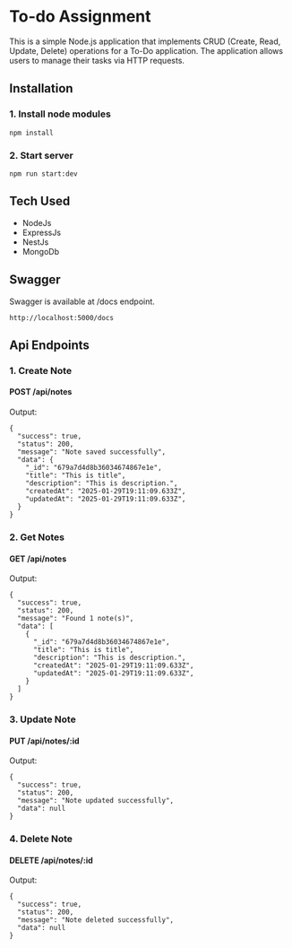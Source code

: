 # **To-do Assignment**

This is a simple Node.js application that implements CRUD (Create, Read, Update, Delete) operations for a To-Do application. The application allows users to manage their tasks via HTTP requests.

## Installation

### 1. Install node modules

```
npm install
```

### 2. Start server

```
npm run start:dev
```

## Tech Used

- NodeJs
- ExpressJs
- NestJs
- MongoDb

## Swagger

Swagger is available at /docs endpoint.

```
http://localhost:5000/docs
```

## Api Endpoints

### 1. Create Note

#### POST /api/notes

Output:

```
{
  "success": true,
  "status": 200,
  "message": "Note saved successfully",
  "data": {
    "_id": "679a7d4d8b36034674867e1e",
    "title": "This is title",
    "description": "This is description.",
    "createdAt": "2025-01-29T19:11:09.633Z",
    "updatedAt": "2025-01-29T19:11:09.633Z",
  }
}
```

### 2. Get Notes

#### GET /api/notes

Output:

```
{
  "success": true,
  "status": 200,
  "message": "Found 1 note(s)",
  "data": [
    {
      "_id": "679a7d4d8b36034674867e1e",
      "title": "This is title",
      "description": "This is description.",
      "createdAt": "2025-01-29T19:11:09.633Z",
      "updatedAt": "2025-01-29T19:11:09.633Z",
    }
  ]
}
```

### 3. Update Note

#### PUT /api/notes/:id

Output:

```
{
  "success": true,
  "status": 200,
  "message": "Note updated successfully",
  "data": null
}
```

### 4. Delete Note

#### DELETE /api/notes/:id

Output:

```
{
  "success": true,
  "status": 200,
  "message": "Note deleted successfully",
  "data": null
}
```
